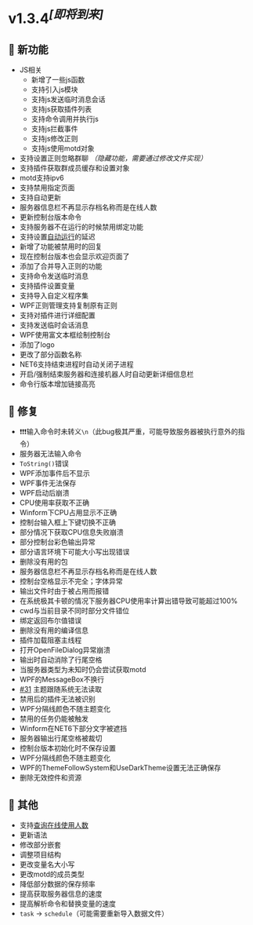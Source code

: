 
# v1.3.4<sup>*[即将到来]*</sup> 

## 🚀 新功能

- JS相关
  - 新增了一些js函数
  - 支持引入js模块
  - 支持js发送临时消息会话
  - 支持js获取插件列表
  - 支持命令调用并执行js
  - 支持js拦截事件
  - 支持js修改正则
  - 支持js使用motd对象
- 支持设置正则忽略群聊 *（隐藏功能，需要通过修改文件实现）*
- 支持插件获取群成员缓存和设置对象  
- motd支持ipv6
- 支持禁用指定页面
- 支持自动更新
- 服务器信息栏不再显示存档名称而是在线人数
- 更新控制台版本命令
- 支持服务器不在运行的时候禁用绑定功能
- 支持设置[自动运行](Tutorial/AutoRun.md)的延迟
- 新增了功能被禁用时的回复
- 现在控制台版本也会显示欢迎页面了
- 添加了合并导入正则的功能
- 支持命令发送临时消息
- 支持插件设置变量
- 支持导入自定义程序集
- WPF正则管理支持复制原有正则
- 支持对插件进行详细配置
- 支持发送临时会话消息
- WPF使用富文本框绘制控制台
- 添加了logo
- 更改了部分函数名称
- NET6支持结束进程时自动关闭子进程
- 开启/强制结束服务器和连接机器人时自动更新详细信息栏
- 命令行版本增加链接高亮

## 🐛 修复

- ❗❗❗输入命令时未转义`\n`（此bug极其严重，可能导致服务器被执行意外的指令）
- 服务器无法输入命令
- `ToString()`错误
- WPF添加事件后不显示
- WPF事件无法保存
- WPF启动后崩溃
- CPU使用率获取不正确
- Winform下CPU占用显示不正确
- 控制台输入框上下键切换不正确
- 部分情况下获取CPU信息失败崩溃
- 部分控制台彩色输出异常
- 部分语言环境下可能大小写出现错误
- 删除没有用的包
- 服务器信息栏不再显示存档名称而是在线人数
- 控制台空格显示不完全；字体异常
- 输出文件时由于被占用而报错
- 在系统极其卡顿的情况下服务器CPU使用率计算出错导致可能超过100%
- cwd与当前目录不同时部分文件错位
- 绑定返回布尔值错误
- 删除没有用的编译信息
- 插件加载阻塞主线程
- 打开OpenFileDialog异常崩溃
- 输出时自动消除了行尾空格
- 当服务器类型为未知时仍会尝试获取motd
- WPF的MessageBox不换行
- [#31](https://github.com/Zaitonn/Serein/issues/31) 主题跟随系统无法读取
- 禁用后的插件无法被识别
- WPF分隔线颜色不随主题变化
- 禁用的任务仍能被触发
- Winform在NET6下部分文字被遮挡
- 服务器输出行尾空格被裁切
- 控制台版本初始化时不保存设置
- WPF分隔线颜色不随主题变化
- WPF的ThemeFollowSystem和UseDarkTheme设置无法正确保存
- 删除无效控件和资源

## 🧰 其他

- 支持[查询在线使用人数](More/Online.html)
- 更新语法
- 修改部分嵌套
- 调整项目结构
- 更改变量名大小写
- 更改motd的成员类型
- 降低部分数据的保存频率
- 提高获取服务器信息的速度
- 提高解析命令和替换变量的速度
- `task` -> `schedule`（可能需要重新导入数据文件）
